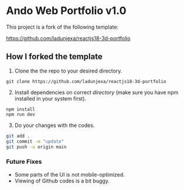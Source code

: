 # Ando Web Portfolio v1.0
This project is a fork of the following template:

https://github.com/ladunjexa/reactjs18-3d-portfolio

## How I forked the template
1. Clone the the repo to your desired directory.
```shell
git clone https://github.com/ladunjexa/reactjs18-3d-portfolio
```
2.  Install dependencies on correct *directory* (make sure you have npm installed in your system first).
```shell
npm install
npm run dev
```
3. Do your changes with the codes.
```bash
git add .
git commit -m "update"
git push -u origin main
```

### Future Fixes
- Some parts of the UI is not mobile-optimized.
- Viewing of Github codes is a bit buggy.
